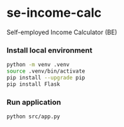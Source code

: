 # se-income-calc
Self-employed Income Calculator (BE)

### Install local environment
```bash
python -m venv .venv
source .venv/bin/activate
pip install --upgrade pip
pip install Flask
```
### Run application
```bash
python src/app.py
```